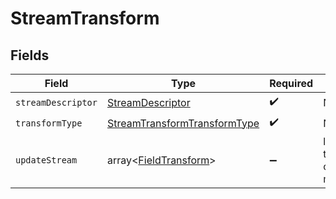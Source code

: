 # StreamTransform


## Fields

| Field                                                                               | Type                                                                                | Required                                                                            | Description                                                                         |
| ----------------------------------------------------------------------------------- | ----------------------------------------------------------------------------------- | ----------------------------------------------------------------------------------- | ----------------------------------------------------------------------------------- |
| `streamDescriptor`                                                                  | [StreamDescriptor](../../models/shared/StreamDescriptor.md)                         | :heavy_check_mark:                                                                  | N/A                                                                                 |
| `transformType`                                                                     | [StreamTransformTransformType](../../models/shared/StreamTransformTransformType.md) | :heavy_check_mark:                                                                  | N/A                                                                                 |
| `updateStream`                                                                      | array<[FieldTransform](../../models/shared/FieldTransform.md)>                      | :heavy_minus_sign:                                                                  | list of field transformations. order does not matter.                               |
